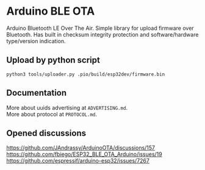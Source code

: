 # Arduino BLE OTA
Arduino Bluetooth LE Over The Air.
Simple library for upload firmware over Bluetooth.
Has built in checksum integrity protection and
software/hardware type/version indication.

## Upload by python script
```
python3 tools/uploader.py .pio/build/esp32dev/firmware.bin
```

## Documentation
More about uuids advertising at `ADVERTISING.md`.\
More about protocol at `PROTOCOL.md`.

## Opened discussions
https://github.com/JAndrassy/ArduinoOTA/discussions/157 \
https://github.com/fbiego/ESP32_BLE_OTA_Arduino/issues/19 \
https://github.com/espressif/arduino-esp32/issues/7267